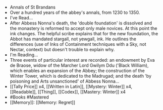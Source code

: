 - Annals of St Brandans
- Over a hundred years of the abbey's annals, from 1230 to 1350.
- I've Read...
- After Abbess Nonna's death, the 'double foundation' is dissolved and the monastery is reformed to accept only male novices. At this point the ink changes. The helpful scribe explains that for the new foundation, the Abbot has mandated stargall, not yewgall, ink. He outlines the differences (use of Inks of Containment techniques with a Sky, not Nectar, context) but doesn't trouble to explain why.
- I'm Reading...
- Three events of particular interest are recorded: an endowment by Eva de Braose, widow of the Marcher Lord Gwilym Ddu ('Black William), which enables an expansion of the Abbey; the construction of the Winter Tower, which is dedicated to the Madrugad; and the death 'by poisoning and Arts unsanctioned' of Abbess Nonna...
- [[Tally Price]] x4, [[Written in Latin]], [[Mystery: Winter]] x4, [[Readable]], [[Thing]], [[Codex]], [[Mastery: Winter]] x4
- #Books #Mastered
- [[Memory]]: [[Memory: Regret]]